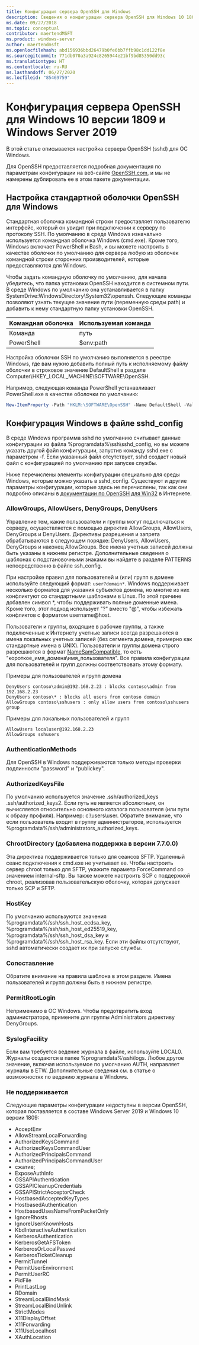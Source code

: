 ```yaml
---
title: Конфигурация сервера OpenSSH для Windows
description: Сведения о конфигурации сервера OpenSSH для Windows 10 1809 и Windows Server 2019.
ms.date: 09/27/2018
ms.topic: conceptual
contributor: maertendMSFT
ms.product: windows-server
author: maertendmsft
ms.openlocfilehash: abd156936bbd26479b0fe6bb7ffb98c1dd122f8e
ms.sourcegitcommit: 771db070a3a924c8265944e21bf9bd85350dd93c
ms.translationtype: HT
ms.contentlocale: ru-RU
ms.lasthandoff: 06/27/2020
ms.locfileid: "85469759"
---
```

# <a name="openssh-server-configuration-for-windows-10-1809-and-server-2019"></a>Конфигурация сервера OpenSSH для Windows 10 версии 1809 и Windows Server 2019

В этой статье описывается настройка сервера OpenSSH (sshd) для ОС Windows.

Для OpenSSH предоставляется подробная документация по параметрам конфигурации на веб-сайте [OpenSSH.com](https://www.openssh.com/manual.html), и мы не намерены дублировать ее в этом пакете документации.

## <a name="configuring-the-default-shell-for-openssh-in-windows"></a>Настройка стандартной оболочки OpenSSH для Windows

Стандартная оболочка командной строки предоставляет пользователю интерфейс, который он увидит при подключении к серверу по протоколу SSH.
По умолчанию в среде Windows изначально используется командная оболочка Windows (cmd.exe).
Кроме того, Windows включает PowerShell и Bash, и вы можете настроить в качестве оболочки по умолчанию для сервера любую из оболочек командной строки сторонних производителей, которые предоставляются для Windows.

Чтобы задать командную оболочку по умолчанию, для начала убедитесь, что папка установки OpenSSH находится в системном пути.
В среде Windows по умолчанию она устанавливается в папку SystemDrive:WindowsDirectory\System32\openssh.
Следующие команды позволяют узнать текущее значение пути (переменную среды path) и добавить к нему стандартную папку установки OpenSSH.

Командная оболочка | Используемая команда
------------- | --------------
Команда | путь
PowerShell | $env:path

Настройка оболочки SSH по умолчанию выполняется в реестре Windows, где вам нужно добавить полный путь к исполняемому файлу оболочки в строковое значение DefaultShell в разделе Computer\HKEY_LOCAL_MACHINE\SOFTWARE\OpenSSH.

Например, следующая команда PowerShell устанавливает PowerShell.exe в качестве оболочки по умолчанию:

```powershell
New-ItemProperty -Path "HKLM:\SOFTWARE\OpenSSH" -Name DefaultShell -Value "C:\Windows\System32\WindowsPowerShell\v1.0\powershell.exe" -PropertyType String -Force
```

## <a name="windows-configurations-in-sshd_config"></a>Конфигурация Windows в файле sshd_config

В среде Windows программа sshd по умолчанию считывает данные конфигурации из файла %programdata%\ssh\sshd_config, но вы можете указать другой файл конфигурации, запустив команду sshd.exe с параметром -f.
Если указанный файл отсутствует, sshd создаст новый файл с конфигурацией по умолчанию при запуске службы.

Ниже перечислены элементы конфигурации специально для среды Windows, которые можно указать в sshd_config.
Существуют и другие параметры конфигурации, которые здесь не перечислены, так как они подробно описаны в [документации по OpenSSH для Win32](https://github.com/powershell/win32-openssh/wiki) в Интернете.


### <a name="allowgroups-allowusers-denygroups-denyusers"></a>AllowGroups, AllowUsers, DenyGroups, DenyUsers

Управление тем, какие пользователи и группы могут подключаться к серверу, осуществляется с помощью директив AllowGroups, AllowUsers, DenyGroups и DenyUsers.
Директивы разрешения и запрета обрабатываются в следующем порядке: DenyUsers, AllowUsers, DenyGroups и наконец AllowGroups.
Все имена учетных записей должны быть указаны в нижнем регистре.
Дополнительные сведения о шаблонах с подстановочными знаками вы найдете в разделе PATTERNS непосредственно в файле ssh_config.

При настройке правил для пользователей и (или) групп в домене используйте следующий формат: ``` user?domain* ```.
Windows поддерживает несколько форматов для указания субъектов домена, но многие из них конфликтуют со стандартными шаблонами в Linux.
По этой причине добавлен символ *, чтобы поддерживать полные доменные имена.
Кроме того, этот подход использует "?" вместо "\@", чтобы избежать конфликтов с форматом username@host.

Пользователи и группы, входящие в рабочие группы, а также подключенные к Интернету учетные записи всегда разрешаются в имена локальных учетных записей (без сегмента домена, примерно как стандартные имена в UNIX).
Пользователи и группы домена строго разрешаются в формат [NameSamCompatible](https://docs.microsoft.com/windows/desktop/api/secext/ne-secext-extended_name_format), то есть "короткое_имя_домена\имя_пользователя".
Все правила конфигурации для пользователей и групп должны соответствовать этому формату.

Примеры для пользователей и групп домена

```
DenyUsers contoso\admin@192.168.2.23 : blocks contoso\admin from 192.168.2.23
DenyUsers contoso\* : blocks all users from contoso domain
AllowGroups contoso\sshusers : only allow users from contoso\sshusers group
```

Примеры для локальных пользователей и групп

```
AllowUsers localuser@192.168.2.23
AllowGroups sshusers
```

### <a name="authenticationmethods"></a>AuthenticationMethods

Для OpenSSH в Windows поддерживаются только методы проверки подлинности "password" и "publickey".

### <a name="authorizedkeysfile"></a>AuthorizedKeysFile

По умолчанию используется значение .ssh/authorized_keys .ssh/authorized_keys2. Если путь не является абсолютным, он вычисляется относительно основного каталога пользователя (или пути к образу профиля). Например: c:\users\user. Обратите внимание, что если пользователь входит в группу администраторов, используется %programdata%/ssh/administrators_authorized_keys.

### <a name="chrootdirectory-support-added-in-v7700"></a>ChrootDirectory (добавлена поддержка в версии 7.7.0.0)

Эта директива поддерживается только для сеансов SFTP. Удаленный сеанс подключения к cmd.exe не учитывает ее. Чтобы настроить сервер chroot только для SFTP, укажите параметр ForceCommand со значением internal-sftp. Вы также можете настроить SCP с поддержкой chroot, реализовав пользовательскую оболочку, которая допускает только SCP и SFTP.

### <a name="hostkey"></a>HostKey

По умолчанию используются значения %programdata%/ssh/ssh_host_ecdsa_key, %programdata%/ssh/ssh_host_ed25519_key, %programdata%/ssh/ssh_host_dsa_key и %programdata%/ssh/ssh_host_rsa_key. Если эти файлы отсутствуют, sshd автоматически создает их при запуске службы.

### <a name="match"></a>Сопоставление

Обратите внимание на правила шаблона в этом разделе. Имена пользователей и групп должны быть в нижнем регистре.

### <a name="permitrootlogin"></a>PermitRootLogin

Неприменимо в ОС Windows. Чтобы предотвратить вход администратора, примените для группы Administrators директиву DenyGroups.

### <a name="syslogfacility"></a>SyslogFacility

Если вам требуется ведение журнала в файле, используйте LOCAL0. Журналы создаются в папке %programdata%\ssh\logs.
Любое другое значение, включая используемое по умолчанию AUTH, направляет журналы в ETW. Дополнительные сведения см. в статье о возможностях по ведению журнала в Windows.

### <a name="not-supported"></a>Не поддерживается

Следующие параметры конфигурации недоступны в версии OpenSSH, которая поставляется в составе Windows Server 2019 и Windows 10 версии 1809:

* AcceptEnv
* AllowStreamLocalForwarding
* AuthorizedKeysCommand
* AuthorizedKeysCommandUser
* AuthorizedPrincipalsCommand
* AuthorizedPrincipalsCommandUser
* сжатие;
* ExposeAuthInfo
* GSSAPIAuthentication
* GSSAPICleanupCredentials
* GSSAPIStrictAcceptorCheck
* HostbasedAcceptedKeyTypes
* HostbasedAuthentication
* HostbasedUsesNameFromPacketOnly
* IgnoreRhosts
* IgnoreUserKnownHosts
* KbdInteractiveAuthentication
* KerberosAuthentication
* KerberosGetAFSToken
* KerberosOrLocalPasswd
* KerberosTicketCleanup
* PermitTunnel
* PermitUserEnvironment
* PermitUserRC
* PidFile
* PrintLastLog
* RDomain
* StreamLocalBindMask
* StreamLocalBindUnlink
* StrictModes
* X11DisplayOffset
* X11Forwarding
* X11UseLocalhost
* XAuthLocation

